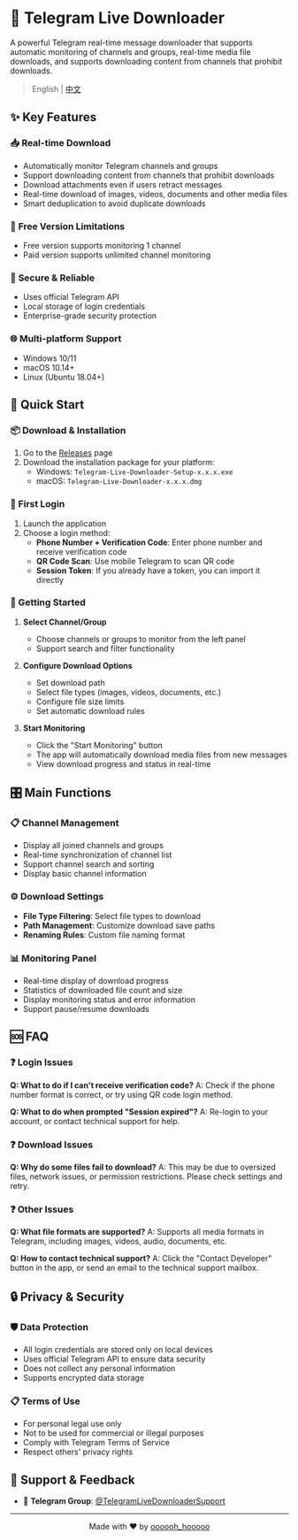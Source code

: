 # 📲 Telegram Live Downloader

A powerful Telegram real-time message downloader that supports automatic monitoring of channels and groups, real-time media file downloads, and supports downloading content from channels that prohibit downloads.

> English | [中文](README.md)

## ✨ Key Features

### 📥 **Real-time Download**
- Automatically monitor Telegram channels and groups
- Support downloading content from channels that prohibit downloads
- Download attachments even if users retract messages
- Real-time download of images, videos, documents and other media files
- Smart deduplication to avoid duplicate downloads

### 📂 **Free Version Limitations**
- Free version supports monitoring 1 channel
- Paid version supports unlimited channel monitoring

### 🔐 **Secure & Reliable**
- Uses official Telegram API
- Local storage of login credentials
- Enterprise-grade security protection

### 🌐 **Multi-platform Support**
- Windows 10/11
- macOS 10.14+
- Linux (Ubuntu 18.04+)

## 🚀 Quick Start

### 📦 Download & Installation

1. Go to the [Releases](https://github.com/just-another-account/telegram-live-downloader/releases) page
2. Download the installation package for your platform:
   - Windows: `Telegram-Live-Downloader-Setup-x.x.x.exe`
   - macOS: `Telegram-Live-Downloader-x.x.x.dmg`

### 🔑 First Login

1. Launch the application
2. Choose a login method:
   - **Phone Number + Verification Code**: Enter phone number and receive verification code
   - **QR Code Scan**: Use mobile Telegram to scan QR code
   - **Session Token**: If you already have a token, you can import it directly

### 📁 Getting Started

1. **Select Channel/Group**
   - Choose channels or groups to monitor from the left panel
   - Support search and filter functionality

2. **Configure Download Options**
   - Set download path
   - Select file types (images, videos, documents, etc.)
   - Configure file size limits
   - Set automatic download rules

3. **Start Monitoring**
   - Click the "Start Monitoring" button
   - The app will automatically download media files from new messages
   - View download progress and status in real-time

## 🎛️ Main Functions

### 📋 **Channel Management**
- Display all joined channels and groups
- Real-time synchronization of channel list
- Support channel search and sorting
- Display basic channel information

### ⚙️ **Download Settings**
- **File Type Filtering**: Select file types to download
- **Path Management**: Customize download save paths
- **Renaming Rules**: Custom file naming format

### 📊 **Monitoring Panel**
- Real-time display of download progress
- Statistics of downloaded file count and size
- Display monitoring status and error information
- Support pause/resume downloads

## 🆘 FAQ

### ❓ **Login Issues**

**Q: What to do if I can't receive verification code?**
A: Check if the phone number format is correct, or try using QR code login method.

**Q: What to do when prompted "Session expired"?**
A: Re-login to your account, or contact technical support for help.

### ❓ **Download Issues**

**Q: Why do some files fail to download?**
A: This may be due to oversized files, network issues, or permission restrictions. Please check settings and retry.

### ❓ **Other Issues**

**Q: What file formats are supported?**
A: Supports all media formats in Telegram, including images, videos, audio, documents, etc.

**Q: How to contact technical support?**
A: Click the "Contact Developer" button in the app, or send an email to the technical support mailbox.

## 🔒 Privacy & Security

### 🛡️ **Data Protection**
- All login credentials are stored only on local devices
- Uses official Telegram API to ensure data security
- Does not collect any personal information
- Supports encrypted data storage

### 📋 **Terms of Use**
- For personal legal use only
- Not to be used for commercial or illegal purposes
- Comply with Telegram Terms of Service
- Respect others' privacy rights

## 💬 Support & Feedback

- 💬 **Telegram Group**: [@TelegramLiveDownloaderSupport](https://t.me/tg_live_downloader_support)

---

<div align="center">

Made with ❤️ by [oooooh_hooooo](https://t.me/oooooh_hooooo)

</div>